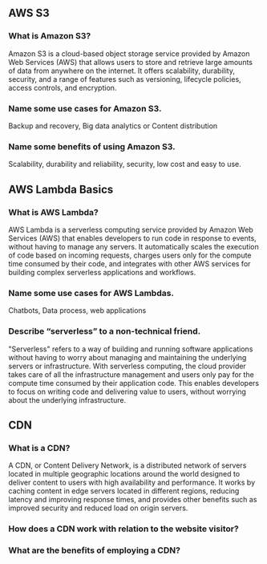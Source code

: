 ## AWS S3

### What is Amazon S3?
  Amazon S3 is a cloud-based object storage service provided by Amazon Web Services (AWS) that allows users to store and retrieve large amounts of data from anywhere on the internet. It offers scalability, durability, security, and a range of features such as versioning, lifecycle policies, access controls, and encryption.
### Name some use cases for Amazon S3.
Backup and recovery, Big data analytics or Content distribution
### Name some benefits of using Amazon S3.
Scalability, durability and reliability, security, low cost and easy to use. 

## AWS Lambda Basics

### What is AWS Lambda?
AWS Lambda is a serverless computing service provided by Amazon Web Services (AWS) that enables developers to run code in response to events, without having to manage any servers. It automatically scales the execution of code based on incoming requests, charges users only for the compute time consumed by their code, and integrates with other AWS services for building complex serverless applications and workflows.
### Name some use cases for AWS Lambdas.
Chatbots, Data process, web applications
### Describe “serverless” to a non-technical friend.
"Serverless" refers to a way of building and running software applications without having to worry about managing and maintaining the underlying servers or infrastructure. With serverless computing, the cloud provider takes care of all the infrastructure management and users only pay for the compute time consumed by their application code. This enables developers to focus on writing code and delivering value to users, without worrying about the underlying infrastructure.

## CDN

### What is a CDN?
A CDN, or Content Delivery Network, is a distributed network of servers located in multiple geographic locations around the world designed to deliver content to users with high availability and performance. It works by caching content in edge servers located in different regions, reducing latency and improving response times, and provides other benefits such as improved security and reduced load on origin servers.
### How does a CDN work with relation to the website visitor?

### What are the benefits of employing a CDN?

